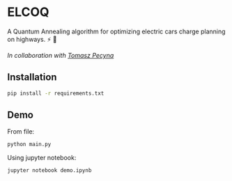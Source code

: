 # ELCOQ
A Quantum Annealing algorithm for optimizing electric cars charge planning on highways. :zap: :car:

*In collaboration with [Tomasz Pecyna](https://github.com/tpecyna)*

## Installation
```bash
pip install -r requirements.txt
```

## Demo
From file:
```bash
python main.py
```
Using jupyter notebook:
```bash
jupyter notebook demo.ipynb
```

